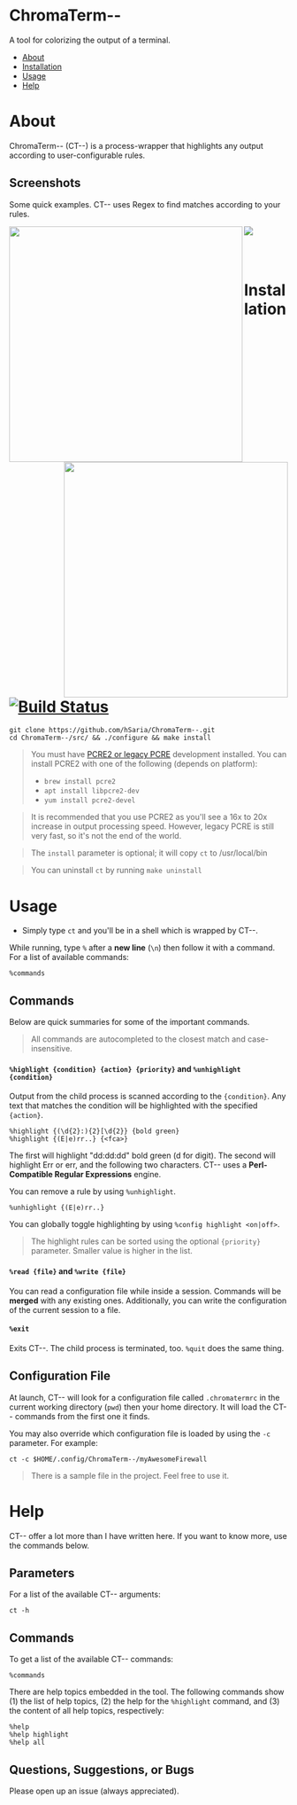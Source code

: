 # ChromaTerm--
A tool for colorizing the output of a terminal.

- [About](#about)
- [Installation](#installation)
- [Usage](#usage)
- [Help](#help)


# About
ChromaTerm-- (CT--) is a process-wrapper that highlights any output according to user-configurable rules.

## Screenshots
Some quick examples. CT-- uses Regex to find matches according to your rules.

<p><img src="https://raw.githubusercontent.com/hSaria/ChromaTerm--/master/images/junos-show-interface-brief.png"/><img width=422px height=425px align=left src="https://raw.githubusercontent.com/hSaria/ChromaTerm--/master/images/junos-show-route.png"/><img width=405px height=425px align=right src="https://raw.githubusercontent.com/hSaria/ChromaTerm--/master/images/ios-show-interface.png"/></p>

### <p>&nbsp;&nbsp;&nbsp;&nbsp;&nbsp;&nbsp;&nbsp;&nbsp;</p>
# Installation [![Build Status](https://travis-ci.org/hSaria/ChromaTerm--.svg?branch=master)](https://travis-ci.org/hSaria/ChromaTerm--)
```
git clone https://github.com/hSaria/ChromaTerm--.git
cd ChromaTerm--/src/ && ./configure && make install
```

> You must have [PCRE2 or legacy PCRE](https://pcre.org) development installed. You can install PCRE2 with one of the following (depends on platform):
> - `brew install pcre2`
> - `apt install libpcre2-dev`
> - `yum install pcre2-devel`

> It is recommended that you use PCRE2 as you'll see a 16x to 20x increase in output processing speed. However, legacy PCRE is still very fast, so it's not the end of the world.

> The `install` parameter is optional; it will copy `ct` to /usr/local/bin

> You can uninstall `ct` by running `make uninstall`


# Usage
- Simply type `ct` and you'll be in a shell which is wrapped by CT--.

While running, type `%` after a **new line** (`\n`) then follow it with a command. For a list of available commands:
```
%commands
```


## Commands
Below are quick summaries for some of the important commands.

> All commands are autocompleted to the closest match and case-insensitive.

#### `%highlight {condition} {action} {priority}` and `%unhighlight {condition}`
Output from the child process is scanned according to the `{condition}`. Any text that matches the condition will be highlighted with the specified `{action}`.
```
%highlight {(\d{2}:){2}[\d{2}} {bold green}
%highlight {(E|e)rr..} {<fca>}
```
The first will highlight "dd:dd:dd" bold green (d for digit). The second will highlight Err or err, and the following two characters. CT-- uses a **Perl-Compatible Regular Expressions** engine.

You can remove a rule by using `%unhighlight`.
```
%unhighlight {(E|e)rr..}
```

You can globally toggle highlighting by using `%config highlight <on|off>`.

> The highlight rules can be sorted using the optional `{priority}` parameter. Smaller value is higher in the list.

#### `%read {file}` and `%write {file}`
You can read a configuration file while inside a session. Commands will be **merged** with any existing ones. Additionally, you can write the configuration of the current session to a file.

#### `%exit`
Exits CT--. The child process is terminated, too. `%quit` does the same thing.

## Configuration File
At launch, CT-- will look for a configuration file called `.chromatermrc` in the current working directory (`pwd`) then your home directory. It will load the CT-- commands from the first one it finds.

You may also override which configuration file is loaded by using the `-c` parameter. For example:
```
ct -c $HOME/.config/ChromaTerm--/myAwesomeFirewall
```

> There is a sample file in the project. Feel free to use it.


# Help
CT-- offer a lot more than I have written here. If you want to know more, use the commands below.

## Parameters
For a list of the available CT-- arguments:
```
ct -h
```

## Commands
To get a list of the available CT-- commands:
```
%commands
```

There are help topics embedded in the tool. The following commands show (1) the list of help topics, (2) the help for the `%highlight` command, and (3) the content of all help topics, respectively:
```
%help
%help highlight
%help all
```

## Questions, Suggestions, or Bugs
Please open up an issue (always appreciated).

